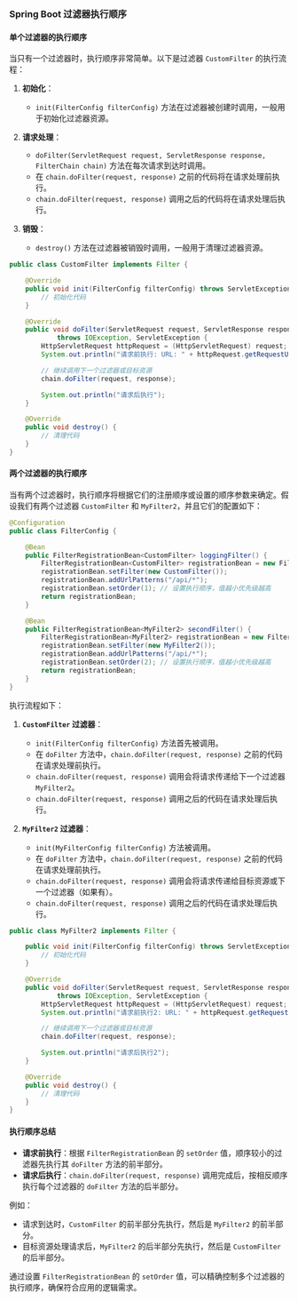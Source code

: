 ### Spring Boot 过滤器执行顺序

#### 单个过滤器的执行顺序

当只有一个过滤器时，执行顺序非常简单。以下是过滤器 `CustomFilter` 的执行流程：

1. **初始化**：
    - `init(FilterConfig filterConfig)` 方法在过滤器被创建时调用，一般用于初始化过滤器资源。

2. **请求处理**：
    - `doFilter(ServletRequest request, ServletResponse response, FilterChain chain)` 方法在每次请求到达时调用。
    - 在 `chain.doFilter(request, response)` 之前的代码将在请求处理前执行。
    - `chain.doFilter(request, response)` 调用之后的代码将在请求处理后执行。

3. **销毁**：
    - `destroy()` 方法在过滤器被销毁时调用，一般用于清理过滤器资源。

```java
public class CustomFilter implements Filter {

    @Override
    public void init(FilterConfig filterConfig) throws ServletException {
        // 初始化代码
    }

    @Override
    public void doFilter(ServletRequest request, ServletResponse response, FilterChain chain)
            throws IOException, ServletException {
        HttpServletRequest httpRequest = (HttpServletRequest) request;
        System.out.println("请求前执行: URL: " + httpRequest.getRequestURL());

        // 继续调用下一个过滤器或目标资源
        chain.doFilter(request, response);

        System.out.println("请求后执行");
    }

    @Override
    public void destroy() {
        // 清理代码
    }
}
```

#### 两个过滤器的执行顺序

当有两个过滤器时，执行顺序将根据它们的注册顺序或设置的顺序参数来确定。假设我们有两个过滤器 `CustomFilter` 和 `MyFilter2`，并且它们的配置如下：

```java
@Configuration
public class FilterConfig {

    @Bean
    public FilterRegistrationBean<CustomFilter> loggingFilter() {
        FilterRegistrationBean<CustomFilter> registrationBean = new FilterRegistrationBean<>();
        registrationBean.setFilter(new CustomFilter());
        registrationBean.addUrlPatterns("/api/*");
        registrationBean.setOrder(1); // 设置执行顺序，值越小优先级越高
        return registrationBean;
    }

    @Bean
    public FilterRegistrationBean<MyFilter2> secondFilter() {
        FilterRegistrationBean<MyFilter2> registrationBean = new FilterRegistrationBean<>();
        registrationBean.setFilter(new MyFilter2());
        registrationBean.addUrlPatterns("/api/*");
        registrationBean.setOrder(2); // 设置执行顺序，值越小优先级越高
        return registrationBean;
    }
}
```

执行流程如下：

1. **`CustomFilter` 过滤器**：
    - `init(FilterConfig filterConfig)` 方法首先被调用。
    - 在 `doFilter` 方法中，`chain.doFilter(request, response)` 之前的代码在请求处理前执行。
    - `chain.doFilter(request, response)` 调用会将请求传递给下一个过滤器 `MyFilter2`。
    - `chain.doFilter(request, response)` 调用之后的代码在请求处理后执行。

2. **`MyFilter2` 过滤器**：
    - `init(MyFilterConfig filterConfig)` 方法被调用。
    - 在 `doFilter` 方法中，`chain.doFilter(request, response)` 之前的代码在请求处理前执行。
    - `chain.doFilter(request, response)` 调用会将请求传递给目标资源或下一个过滤器（如果有）。
    - `chain.doFilter(request, response)` 调用之后的代码在请求处理后执行。

```java
public class MyFilter2 implements Filter {

    public void init(FilterConfig filterConfig) throws ServletException {
        // 初始化代码
    }

    @Override
    public void doFilter(ServletRequest request, ServletResponse response, FilterChain chain)
            throws IOException, ServletException {
        HttpServletRequest httpRequest = (HttpServletRequest) request;
        System.out.println("请求前执行2: URL: " + httpRequest.getRequestURL());

        // 继续调用下一个过滤器或目标资源
        chain.doFilter(request, response);

        System.out.println("请求后执行2");
    }

    @Override
    public void destroy() {
        // 清理代码
    }
}
```

#### 执行顺序总结

- **请求前执行**：根据 `FilterRegistrationBean` 的 `setOrder` 值，顺序较小的过滤器先执行其 `doFilter` 方法的前半部分。
- **请求后执行**：`chain.doFilter(request, response)` 调用完成后，按相反顺序执行每个过滤器的 `doFilter` 方法的后半部分。

例如：
- 请求到达时，`CustomFilter` 的前半部分先执行，然后是 `MyFilter2` 的前半部分。
- 目标资源处理请求后，`MyFilter2` 的后半部分先执行，然后是 `CustomFilter` 的后半部分。

通过设置 `FilterRegistrationBean` 的 `setOrder` 值，可以精确控制多个过滤器的执行顺序，确保符合应用的逻辑需求。